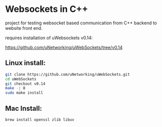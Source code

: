 # Websockets in C++

project for testing websocket based communication from C++ backend to website front end.

requires installation of uWebsockets v0.14:

https://github.com/uNetworking/uWebSockets/tree/v0.14


## Linux install:

```bash
git clone https://github.com/uNetworking/uWebSockets.git
cd uWebSockets
git checkout v0.14
make -j 8
sudo make install

```


## Mac Install:

```bash
brew install openssl zlib libuv

```
